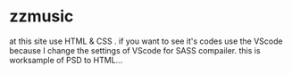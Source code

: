 # zzmusic
at this site use HTML & CSS . if you want to see it's codes use the VScode because I change the settings of VScode for SASS compailer.
this is worksample of PSD to HTML... 
